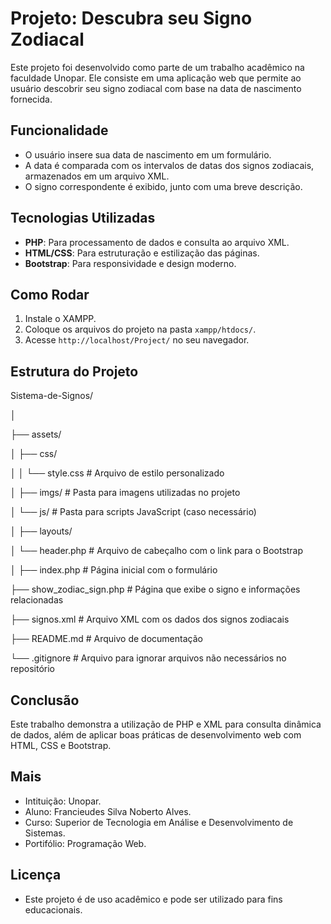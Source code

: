# Projeto: Descubra seu Signo Zodiacal

Este projeto foi desenvolvido como parte de um trabalho acadêmico na faculdade Unopar. Ele consiste em uma aplicação web que permite ao usuário descobrir seu signo zodiacal com base na data de nascimento fornecida.

## Funcionalidade

- O usuário insere sua data de nascimento em um formulário.
- A data é comparada com os intervalos de datas dos signos zodiacais, armazenados em um arquivo XML.
- O signo correspondente é exibido, junto com uma breve descrição.

## Tecnologias Utilizadas

- **PHP**: Para processamento de dados e consulta ao arquivo XML.
- **HTML/CSS**: Para estruturação e estilização das páginas.
- **Bootstrap**: Para responsividade e design moderno.

## Como Rodar

1. Instale o XAMPP.
2. Coloque os arquivos do projeto na pasta `xampp/htdocs/`.
3. Acesse `http://localhost/Project/` no seu navegador.

## Estrutura do Projeto

Sistema-de-Signos/

│

├── assets/

│   ├── css/

│   │   └── style.css              # Arquivo de estilo personalizado

│   ├── imgs/                      # Pasta para imagens utilizadas no projeto

│   └── js/                        # Pasta para scripts JavaScript (caso necessário)


│
├── layouts/

│   └── header.php                 # Arquivo de cabeçalho com o link para o Bootstrap

│
├── index.php                      # Página inicial com o formulário

├── show_zodiac_sign.php           # Página que exibe o signo e informações relacionadas

├── signos.xml                     # Arquivo XML com os dados dos signos zodiacais

├── README.md                      # Arquivo de documentação

└── .gitignore                     # Arquivo para ignorar arquivos não necessários no repositório




## Conclusão

Este trabalho demonstra a utilização de PHP e XML para consulta dinâmica de dados, além de aplicar boas práticas de desenvolvimento web com HTML, CSS e Bootstrap.

## Mais

- Intituição: Unopar.
- Aluno: Francieudes Silva Noberto Alves.
- Curso: Superior de Tecnologia em Análise e Desenvolvimento de Sistemas.
- Portifólio: Programação Web.

## Licença

- Este projeto é de uso acadêmico e pode ser utilizado para fins educacionais.



